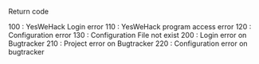 Return code

100 : YesWeHack Login error
110 : YesWeHack program access error
120 : Configuration error
130 : Configuration File not exist
200 : Login error on Bugtracker
210 : Project error on Bugtracker
220 : Configuration error on bugtracker
